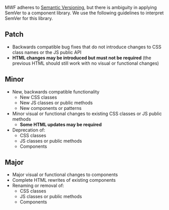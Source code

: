 MWF adheres to [Semantic Versioning](https://semver.org/spec/v2.0.0.html), but there is ambiguity in applying SemVer to a component library. We use the following guidelines to interpret SemVer for this library.

## Patch
- Backwards compatible bug fixes that do not introduce changes to CSS class names or the JS public API
- **HTML changes may be introduced but must not be required** (the previous HTML should still work with no visual or functional changes)

## Minor
- New, backwards compatible functionality
  - New CSS classes
  - New JS classes or public methods
  - New components or patterns
- Minor visual or functional changes to existing CSS classes or JS public methods
  - **Some HTML updates may be required**
- Deprecation of:
  - CSS classes
  - JS classes or public methods
  - Components

## Major
- Major visual or functional changes to components
- Complete HTML rewrites of existing components
- Renaming or removal of:
  - CSS classes
  - JS classes or public methods
  - Components
